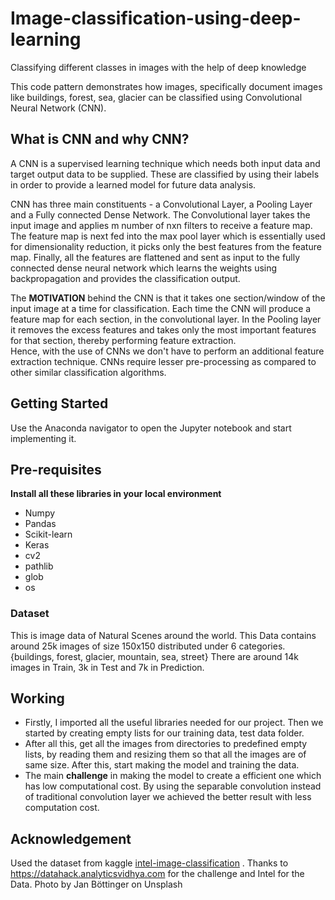 # Image-classification-using-deep-learning
Classifying different classes in images with the help of deep knowledge

This code pattern demonstrates how images, specifically document images like buildings, forest, sea, glacier can be classified using Convolutional Neural Network (CNN).


## What is CNN and why CNN? 
A CNN is a supervised learning technique which needs both input data and target output data to be supplied. These are classified by using their labels in order to provide a learned model for future data analysis.

CNN has three main constituents - a Convolutional Layer, a Pooling Layer and a Fully connected Dense Network. 
The Convolutional layer takes the input image and applies m number of nxn filters to receive a feature map. 
The feature map is next fed into the max pool layer which is essentially used for dimensionality reduction, it picks only the best features from the feature map. 
Finally, all the features are flattened and sent as input to the fully connected dense neural network which learns the weights using backpropagation and provides the classification output.

The **MOTIVATION** behind the CNN is that it takes one section/window of the input image at a time for classification. Each time the CNN will produce a feature map for each section, in the convolutional layer. 
In the Pooling layer it removes the excess features and takes only the most important features for that section, thereby performing feature extraction.  
Hence, with the use of CNNs we don't have to perform an additional feature extraction technique.
CNNs require lesser pre-processing as compared to other similar classification algorithms.

## Getting Started
Use the Anaconda navigator to open the Jupyter notebook and start implementing it.

## Pre-requisites 

**Install all these libraries in your local environment**
* Numpy
* Pandas
* Scikit-learn
* Keras
* cv2
* pathlib
* glob
* os

### Dataset
This is image data of Natural Scenes around the world.
This Data contains around 25k images of size 150x150 distributed under 6 categories. {buildings, forest, glacier, mountain, sea,  street}
There are around 14k images in Train, 3k in Test and 7k in Prediction.

## Working
- Firstly, I imported all the useful libraries needed for our project. Then we started by creating empty lists for our training data, test data folder. 
- After all this, get all the images from directories to predefined empty lists, by reading them and resizing them so that all the images are of same size. After this, start making the model and training the data. 
- The main **challenge** in making the model to create a efficient one which has low computational cost. By using the separable convolution instead of traditional convolution layer we achieved the better result with less computation cost.

## Acknowledgement
Used the dataset from kaggle [intel-image-classification](https://www.kaggle.com/puneet6060/intel-image-classification) .
Thanks to https://datahack.analyticsvidhya.com for the challenge and Intel for the Data.
Photo by Jan Böttinger on Unsplash
